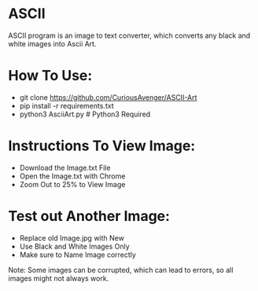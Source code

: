# ASCII
ASCII program is an image to text converter, which converts any black and white images into Ascii Art.

# How To Use:
- git clone https://github.com/CuriousAvenger/ASCII-Art
- pip install -r requirements.txt
- python3 AsciiArt.py # Python3 Required

# Instructions To View Image:
- Download the Image.txt File 
- Open the Image.txt with Chrome
- Zoom Out to 25% to View Image

# Test out Another Image:
- Replace old Image.jpg with New 
- Use Black and White Images Only
- Make sure to Name Image correctly

Note: Some images can be corrupted, which can lead to errors, so all images might not always work.
